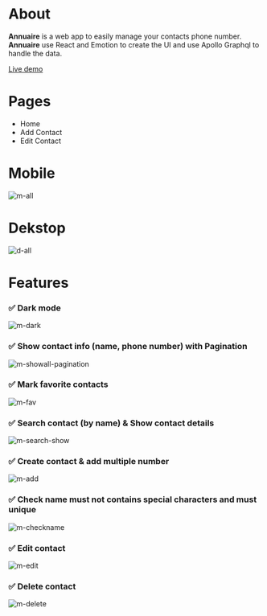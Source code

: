 # About

**Annuaire** is a web app to easily manage your contacts phone number. **Annuaire** use React and Emotion to create the UI and use Apollo Graphql to handle the data.

<a href="https://crazould.github.io/annuaire/" target="_blank">Live demo</a>

# Pages
- Home
- Add Contact
- Edit Contact

# Mobile
![m-all](https://user-images.githubusercontent.com/53102589/194208351-99ea888b-90a4-429f-afae-307b9d972937.gif)

# Dekstop
![d-all](https://user-images.githubusercontent.com/53102589/194208361-05ef8508-4adb-4ac2-bf79-d7f0008f31c0.gif)

# Features
### ✅ **Dark mode**
![m-dark](https://user-images.githubusercontent.com/53102589/194208373-49fecea8-d3e3-4320-ba8c-033dfe917746.gif)

### ✅ **Show contact info (name, phone number) with Pagination**
![m-showall-pagination](https://user-images.githubusercontent.com/53102589/194208478-032fa21f-c8b0-413f-9b0b-bf9fab68cedb.gif)

### ✅ **Mark favorite contacts**
![m-fav](https://user-images.githubusercontent.com/53102589/194208492-1b56d8ff-894c-4fa0-89d7-95e3a4e91e38.gif)

### ✅ **Search contact (by name) & **Show contact details****
![m-search-show](https://user-images.githubusercontent.com/53102589/194208500-5cb11c33-0737-4fd3-95ee-26566edf8225.gif)

### ✅ **Create contact & add multiple number**
![m-add](https://user-images.githubusercontent.com/53102589/194208518-d73b1cf8-78b6-4ff8-aa59-eca5167eea5e.gif)

### ✅ **Check name must not contains special characters and must unique**
![m-checkname](https://user-images.githubusercontent.com/53102589/194208525-94d30a58-694b-4952-851b-821353e01315.gif)

### ✅ **Edit contact**
![m-edit](https://user-images.githubusercontent.com/53102589/194208534-4597ee31-eb13-40be-bdf8-5f222a423b94.gif)

### ✅ **Delete contact**
![m-delete](https://user-images.githubusercontent.com/53102589/194208544-39ee307b-5b4a-42fd-b95e-9df087fed5b9.gif)
